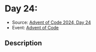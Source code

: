 # Day 24: 

- Source: [Advent of Code 2024, Day 24](https://adventofcode.com/2024/day/24)
- Event: [Advent of Code](https://adventofcode.com/)

## Description
